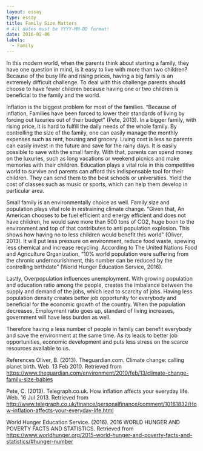 ```yaml
---
layout: essay
type: essay
title: Family Size Matters
# All dates must be YYYY-MM-DD format!
date: 2016-02-06
labels:
  - Family
---
```


  In this modern world, when the parents think about starting a family, they have one question in mind, is it easy to live with more than two children? Because of the busy life and rising prices, having a big family is an extremely difficult challenge. To deal with this challenge parents should choose to have fewer children because having one or two children is beneficial to the family and the world.
 
 Inflation is the biggest problem for most of the families. “Because of inflation, Families have been forced to lower their standards of living by forcing out luxuries out of their budget” (Pete, 2013). In a bigger family, with rising price, it is hard to fulfill the daily needs of the whole family. By controlling the size of the family, one can easily manage the monthly expenses such as rent, housing and grocery. Living cost is less so parents can easily invest in the future and save for the rainy days. It is easily possible to save with the small family. With that, parents can spend money on the luxuries, such as long vacations or weekend picnics and make memories with their children. Education plays a vital role in this competitive world to survive and parents can afford this indispensable tool for their children. They can send them to the best schools or universities. Yield the cost of classes such as music or sports, which can help them develop in particular area.
 
 Small family is an environmentally choice as well. Family size and population plays vital role in restraining climate change. “Given that, An American chooses to be fuel efficient and energy efficient and does not have children, he would save more than 500 tons of CO2, huge boon to the environment and top of that contributes to anti population explosion. This shows how having no to less children would benefit this world” (Oliver, 2013). It will put less pressure on environment, reduce food waste, spewing less chemical and increase recycling. According to The United Nations Food and Agriculture Organization, “10% world population were suffering from the chronic undernourishment, this number can be reduced by the controlling birthdate” (World Hunger Education Service, 2016).
 
 Lastly, Overpopulation influences unemployment. With growing population and education ratio among the people, creates the imbalance between the supply and demand of the jobs, which lead to scarcity of jobs. Having less population density creates better job opportunity for everybody and beneficial for the economic growth of the country. When the population decreases, Employment ratio goes up, standard of living increases, government will have less burden as well.
 
 Therefore having a less number of people in family can benefit everybody and save the environment at the same time. As its leads to better job opportunities, economic development and puts less stress on the scarce resources available to us.



References
Oliver, B. (2013). Theguardian.com. Climate change: calling planet birth. Web. 13 Feb 2010. Retrieved from https://www.theguardian.com/environment/2010/feb/13/climate-change-family-size-babies

Pete, C. (2013). Telegraph.co.uk. How inflation affects your everyday life. Web. 16 Jul 2013. Retrieved from http://www.telegraph.co.uk/finance/personalfinance/comment/10181832/How-inflation-affects-your-everyday-life.html

World Hunger Education Service. (2016). 2016 WORLD HUNGER AND POVERTY FACTS AND STATISTICS. Retrieved from https://www.worldhunger.org/2015-world-hunger-and-poverty-facts-and-statistics/#hunger-number 

